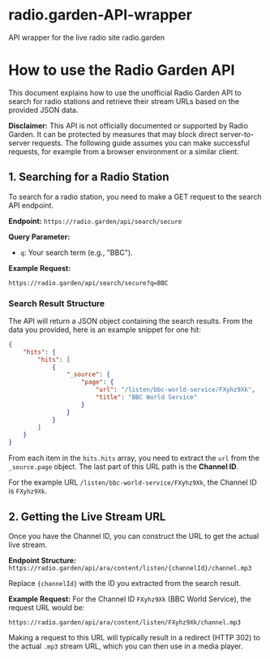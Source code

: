 # radio.garden-API-wrapper
API wrapper for the live radio site radio.garden

# How to use the Radio Garden API

This document explains how to use the unofficial Radio Garden API to search for radio stations and retrieve their stream URLs based on the provided JSON data.

**Disclaimer:** This API is not officially documented or supported by Radio Garden. It can be protected by measures that may block direct server-to-server requests. The following guide assumes you can make successful requests, for example from a browser environment or a similar client.

## 1. Searching for a Radio Station

To search for a radio station, you need to make a GET request to the search API endpoint.

**Endpoint:** `https://radio.garden/api/search/secure`

**Query Parameter:**
*   `q`: Your search term (e.g., "BBC").

**Example Request:**
```
https://radio.garden/api/search/secure?q=BBC
```

### Search Result Structure

The API will return a JSON object containing the search results. From the data you provided, here is an example snippet for one hit:

```json
{
    "hits": {
        "hits": [
            {
                "_source": {
                    "page": {
                        "url": "/listen/bbc-world-service/FXyhz9Xk",
                        "title": "BBC World Service"
                    }
                }
            }
        ]
    }
}
```

From each item in the `hits.hits` array, you need to extract the `url` from the `_source.page` object. The last part of this URL path is the **Channel ID**.

For the example URL `/listen/bbc-world-service/FXyhz9Xk`, the Channel ID is `FXyhz9Xk`.

## 2. Getting the Live Stream URL

Once you have the Channel ID, you can construct the URL to get the actual live stream.

**Endpoint Structure:** `https://radio.garden/api/ara/content/listen/{channelId}/channel.mp3`

Replace `{channelId}` with the ID you extracted from the search result.

**Example Request:**
For the Channel ID `FXyhz9Xk` (BBC World Service), the request URL would be:
```
https://radio.garden/api/ara/content/listen/FXyhz9Xk/channel.mp3
```

Making a request to this URL will typically result in a redirect (HTTP 302) to the actual `.mp3` stream URL, which you can then use in a media player.
